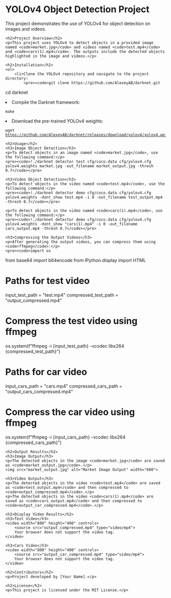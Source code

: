 <!DOCTYPE html>
<html>
<head>
    <title>YOLOv4 Object Detection Project</title>
</head>
<body>
    <h1>YOLOv4 Object Detection Project</h1>
    <p>This project demonstrates the use of YOLOv4 for object detection on images and videos.</p>

    <h2>Project Overview</h2>
    <p>This project uses YOLOv4 to detect objects in a provided image named <code>market.jpg</code> and videos named <code>test.mp4</code> and <code>cars(1).mp4</code>. The outputs include the detected objects highlighted in the image and videos.</p>

    <h2>Installation</h2>
    <ol>
        <li>Clone the YOLOv4 repository and navigate to the project directory:
            <pre><code>git clone https://github.com/AlexeyAB/darknet.git
cd darknet</code></pre>
        </li>
        <li>Compile the Darknet framework:
            <pre><code>make</code></pre>
        </li>
        <li>Download the pre-trained YOLOv4 weights:
            <pre><code>wget https://github.com/AlexeyAB/darknet/releases/download/yolov4/yolov4.weights</code></pre>
        </li>
    </ol>

    <h2>Usage</h2>
    <h3>Image Object Detection</h3>
    <p>To detect objects in an image named <code>market.jpg</code>, use the following command:</p>
    <pre><code>!./darknet detector test cfg/coco.data cfg/yolov4.cfg yolov4.weights market.jpg -out_filename market_output.jpg -thresh 0.7</code></pre>

    <h3>Video Object Detection</h3>
    <p>To detect objects in the video named <code>test.mp4</code>, use the following command:</p>
    <pre><code>!./darknet detector demo cfg/coco.data cfg/yolov4.cfg yolov4.weights -dont_show test.mp4 -i 0 -out_filename test_output.mp4 -thresh 0.7</code></pre>
    
    <p>To detect objects in the video named <code>cars(1).mp4</code>, use the following command:</p>
    <pre><code>!./darknet detector demo cfg/coco.data cfg/yolov4.cfg yolov4.weights -dont_show "cars(1).mp4" -i 0 -out_filename cars_output.mp4 -thresh 0.7</code></pre>

    <h3>Compressing the Output Videos</h3>
    <p>After generating the output videos, you can compress them using <code>ffmpeg</code>:</p>
    <pre><code>import os
from base64 import b64encode
from IPython.display import HTML

# Paths for test video
input_test_path = "test.mp4"
compressed_test_path = "output_compressed.mp4"

# Compress the test video using ffmpeg
os.system(f"ffmpeg -i {input_test_path} -vcodec libx264 {compressed_test_path}")

# Paths for car video
input_cars_path = "cars.mp4"
compressed_cars_path = "output_cars_compressed.mp4"

# Compress the car video using ffmpeg
os.system(f"ffmpeg -i {input_cars_path} -vcodec libx264 {compressed_cars_path}")</code></pre>

    <h2>Output Results</h2>
    <h3>Image Output</h3>
    <p>The detected objects in the image <code>market.jpg</code> are saved as <code>market_output.jpg</code>.</p>
    <img src="market_output.jpg" alt="Market Image Output" width="600">

    <h3>Video Output</h3>
    <p>The detected objects in the video <code>test.mp4</code> are saved as <code>test_output.mp4</code> and then compressed to <code>output_compressed.mp4</code>.</p>
    <p>The detected objects in the video <code>cars(1).mp4</code> are saved as <code>cars_output.mp4</code> and then compressed to <code>output_car_compressed.mp4</code>.</p>

    <h2>Display Video Results</h2>
    <h3>Test Video</h3>
    <video width="800" height="400" controls>
        <source src="output_compressed.mp4" type="video/mp4">
        Your browser does not support the video tag.
    </video>

    <h3>Cars Video</h3>
    <video width="800" height="400" controls>
        <source src="output_car_compressed.mp4" type="video/mp4">
        Your browser does not support the video tag.
    </video>

    <h2>Contributors</h2>
    <p>Project developed by [Your Name].</p>

    <h2>License</h2>
    <p>This project is licensed under the MIT License.</p>
</body>
</html>
